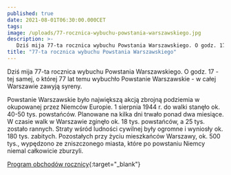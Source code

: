 ```yaml
---
published: true
date: 2021-08-01T06:30:00.000CET
tags:
image: /uploads/77-rocznica-wybuchu-powstania-warszawskiego.jpg
description: >-
   Dziś mija 77-ta rocznica wybuchu Powstania Warszawskiego. O godz. 17 - tej samej, o której 77 lat temu wybuchło Powstanie Warszawskie - w całej Warszawie zawyją syreny.
title: "77-ta rocznica wybuchu Powstania Warszawskiego"
---
```


Dziś mija 77-ta rocznica wybuchu Powstania Warszawskiego. O godz. 17 - tej samej, o której 77 lat temu wybuchło Powstanie Warszawskie - w całej Warszawie zawyją syreny.

Powstanie Warszawskie było największą akcją zbrojną podziemia w okupowanej przez Niemców Europie. 1 sierpnia 1944 r. do walki stanęło ok. 40-50 tys. powstańców. Planowane na kilka dni trwało ponad dwa miesiące. W czasie walk w Warszawie zginęło ok. 18 tys. powstańców, a 25 tys. zostało rannych. Straty wśród ludności cywilnej były ogromne i wyniosły ok. 180 tys. zabitych. Pozostałych przy życiu mieszkańców Warszawy, ok. 500 tys., wypędzono ze zniszczonego miasta, które po powstaniu Niemcy niemal całkowicie zburzyli.

[Program obchodów rocznicy](https://www.1944.pl/artykul/77.-rocznica-powstania-warszawskiego.-program-ob,5179.html){:target="_blank"}